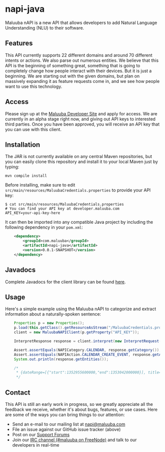 napi-java
===========

Maluuba nAPI is a new API that allows developers to add Natural Language Understanding (NLU)
to their software.

Features
--------

This API currently supports 22 different domains and around 70 different intents or actions.
We also parse out numerous entities. We believe that this API is the beginning of something great,
something that is going to completely change how people interact with their devices. But it is
just a beginning. We are starting out with the given domains, but plan on massively expanding it as
feature requests come in, and we see how people want to use this technology.

Access
------

Please sign up at the [Maluuba Developer Site](http://developer.maluuba.com) and apply for access.
We are currently in an alpha stage right now, and giving out API keys to interested third parties.
Once you have been approved, you will receive an API key that you can use with this client.

Installation
------------

The JAR is not currently available on any central Maven repositories, but you can easily clone
this repository and install it to your local Maven just by typing:

```
mvn compile install
```

Before installing, make sure to edit `src/main/resources/MaluubaCredentials.properties` to provide your API key:

```
$ cat src/main/resources/MaluubaCredentials.properties
# You can find your API key at developer.maluuba.com
API_KEY=your-api-key-here
```

It can then be imported into any compatible Java project by including the following dependency in your
`pom.xml`:

```xml
  	<dependency>
  		<groupId>com.maluuba</groupId>
  		<artifactId>napi-java</artifactId>
  		<version>0.0.1-SNAPSHOT</version>
  	</dependency>
```

Javadocs
--------

Complete Javadocs for the client library can be found [here](http://maluuba-napi-java.s3-website-us-east-1.amazonaws.com/).

Usage
-----

Here's a simple example using the Maluuba nAPI to categorize and extract information about a
naturally-spoken sentence:

```java
    Properties p = new Properties();
    p.load(this.getClass().getResourceAsStream("/MaluubaCredentials.properties"));
    client = new MaluubaNAPIClient(p.getProperty("API_KEY"));

    InterpretResponse response = client.interpret(new InterpretRequest("Set up a meeting with Bob tomorrow night at 7 PM to discuss the TPS reports"));

    Assert.assertEquals(NAPICategory.CALENDAR, response.getCategory());
    Assert.assertEquals(NAPIAction.CALENDAR_CREATE_EVENT, response.getAction());
    System.out.println(response.getEntities());

    /*
     * {dateRange=[{"start":1352955600000,"end":1353042000000}], title=[meeting to discuss the tps reports], timeRange=[{"start":18000000,"end":18000000}], contacts=[{name=bob}]}
     */
```

Contact
-------

This API is still an early work in progress, so we greatly appreciate all the feedback we receive,
whether it's about bugs, features, or use cases. Here are some of the ways you can bring things
to our attention:

  * Send an e-mail to our mailing list at [napi@maluuba.com](mailto:napi@maluuba.com)
  * File an issue against our GitHub issue tracker (above)
  * Post on our [Support Forums](http://developer.maluuba.com/forum)
  * Join our [IRC channel (#maluuba on FreeNode)](irc://freenode.net/#maluuba) and talk to our developers in real-time